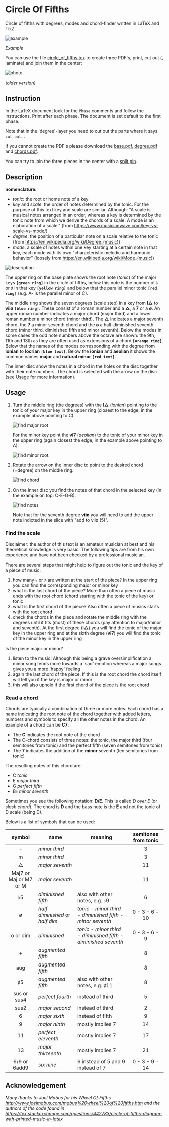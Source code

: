 # Circle Of Fifths

Circle of fifths with degrees, modes and chord-finder written in LaTeX and TikZ.

![example](example.png)

*Example*

You can use the file [circle_of_fifths.tex](circle_of_fifths.tex) to create three PDF's, print, cut out (, laminate) and join them in the center:

![photo](photo.png)

*(older version)*

## Instruction

In the LaTeX document look for the `Phase` comments and follow the instructions. Print after each phase. The document is set default to the first phase.

Note that in the 'degree'-layer you need to cut out the parts where it says `cut out`...

If you cannot create the PDF's please download the [base.pdf](base.pdf), [degree.pdf](degree.pdf) and [chords.pdf](chords.pdf).

You can try to join the three pieces in the center with a [split pin](https://en.wikipedia.org/wiki/Brass_fastener).

## Description

**nomenclature:**
* *tonic*: the root or home note of a key
* *key* and *scale*: the order of notes determined by the tonic. For the purpose of this text key and scale are similar. Although: "A scale is musical notes arranged in an order, whereas a key is determined by the tonic note from which we derive the chords of a scale. A mode is an elaboration of a scale." (from <https://www.musicianwave.com/key-vs-scale-vs-mode/>)
* *degree*: the position of a particular note on a scale relative to the tonic (from <https://en.wikipedia.org/wiki/Degree_(music)>)
* *mode*: a scale of notes within one key starting at a certain note in that key, each mode with its own "characteristic melodic and harmonic behavior" (loosely from <https://en.wikipedia.org/wiki/Mode_(music)>)

![description](description.png)

The upper ring on the base plate shows the root note (*tonic*) of the major keys **`[green ring]`** in the circle of fifths, below this note is the number of &flat; or &sharp; in that key **`[yellow ring]`** and below that the parallel minor tonic **`[red ring]`** (e.g. A- is the parallel minor of C).

The middle ring shows the seven degrees (scale step) in a key from **I&xutri;** to **vii&oslash;** **`[blue ring]`**. These consist of a roman number and a **&xutri;**, a **7** or a **&oslash;**. An upper roman number indicates a major chord (major third) and a lower roman number a minor chord (minor third). The **&xutri;** indicates a major seventh chord, the **7** a minor seventh chord and the **&oslash;** a half-diminished seventh chord (minor third, diminished fifth and minor seventh). Below the modes in some cases the odd note numbers above the octave are shown: the 9th, 11th and 13th as they are often used as extensions of a chord **`[orange ring]`**. Below that the names of the modes corresponding with the degree from **ionian** to **locrian** **`[blue text]`**. Below the **ionian** and **aeolian** it shows the common names **major** and **natural minor** **`[red text]`**.

The inner disc show the notes in a chord in the holes on the disc together with their note numbers. The chord is selected with the arrow on the disc (see [Usage](#usage) for more information).

## Usage

1. Turn the middle ring (the degrees) with the **I&xutri;** (*ionian*) pointing to the tonic of your major key in the upper ring (closest to the edge, in the example above pointing to C).

   ![find major root](step_1_major.png)

   For the minor key point the  **vi7** (*aeolian*) to the tonic of your minor key in the upper ring (again closest the edge, in the example above pointing to A).

   ![find minor root](step_1_minor.png).
1. Rotate the arrow on the inner disc to point to the desired chord (=degree) on the middle ring.

   ![find chord](step_2.png)
1. On the inner disc you find the notes of that chord in the selected key (in the example on top: C-E-G-B).

   ![find notes](step_3.png)

   Note that for the seventh degree **vii&oslash;** you will need to add the upper note indicted in the slice with "add to vii&oslash; (5)".

### Find the scale

Disclaimer: the author of this text is an amateur musician at best and his theoretical knowledge is very basic. The following tips are from his own experience and have not been checked by a professional musician.

There are several steps that might help to figure out the tonic and the key of a piece of music:

1. how many &flat; or &sharp; are written at the start of the piece? In the upper ring you can find the corresponding major or minor key
1. what is the last chord of the piece? More than often a piece of music ends with the root chord (chord starting with the tonic of the key) or tonic
1. what is the first chord of the piece? Also often a piece of musics starts with the root chord
1. check the chords in the piece and rotate the middle ring with the degrees until it fits (most) of these chords (pay attention to major/minor and seventh). At the first degree (**I&xutri;**) you will find the tonic of the major key in the upper ring and at the sixth degree (**vi7**) you will find the tonic of the minor key in the upper ring

Is the piece major or minor?

1. listen to the music! Although this being a grave oversimplification a minor song tends more towards a 'sad' emotion whereas a major songs gives you a more 'happy' feeling
1. again the last chord of the piece. If this is the root chord the chord itself will tell you if the key is major or minor
1. this will also uphold if the first chord of the piece is the root chord

### Read a chord

Chords are typically a combination of three or more notes. Each chord has a name indicating the root note of the chord together with added letters, numbers and symbols to specify all the other notes in the chord. An example of a chord can be **C7**:

* The **C** indicates the root note of the chord
* The C-chord consists of three notes: the tonic, the major third (four semitones from tonic) and the perfect fifth (seven semitones from tonic)
* The **7** indicates the addition of the **minor** seventh (ten semitones from tonic)

The resulting notes of this chord are:

* C *tonic*
* E *major third*
* G *perfect fifth*
* B&flat; *minor seventh*

Sometimes you see the following notation: **D/E**. This is called *D over E* (or *slash chord*). The chord is **D** and the bass note is the **E** and not the tonic of D scale (being D).

Below is a list of symbols that can be used:

| symbol | name | meaning | semitones from tonic
| :---: | --- | --- | :---:
| - | *minor third* | | 3
| m | *minor third* | | 3
| &xutri; | *major seventh* | | 11
| Maj7 or Maj or M7 or M | *major seventh* | | 11
| &flat;5 | *diminished fifth* | also with other notes, e.g. &flat;9 | 6
| &oslash; | *half diminished* or *half dim* | *tonic* - *minor third* - *diminished fifth* -  *minor seventh* | 0 - 3 - 6 - 10
| o or dim | *diminished* | *tonic* - *minor third* - *diminished fifth* -  *diminished seventh* | 0 - 3 - 6 - 9
| + | *augmented fifth* | | 8
| aug | *augmented fifth* | | 8
| &sharp;5 | *augmented fifth* | also with other notes, e.g. &sharp;11 | 8
| sus or sus4 | *perfect fourth* | instead of third | 5
| sus2 | *major second* | instead of third | 2
| 6 | *major sixth* | instead of fifth | 9
| 9 | *major ninth* | mostly implies 7 | 14
| 11 | *perfect eleventh* | mostly implies 7 | 17
| 13 | *major thirteenth* | mostly implies 7 | 21
| 6/9 or 6add9 | *six nine* | 6 instead of 5 and 9 instead of 7 | 0 - 3 - 9 - 14

## Acknowledgement

*Many thanks to Joel Mabus for his Wheel Of Fifths <http://www.joelmabus.com/mabus%20wheel%20of%20fifths.htm> and the authors of the code found in <https://tex.stackexchange.com/questions/442783/circle-of-fifths-diagram-with-printed-music-in-latex>*
